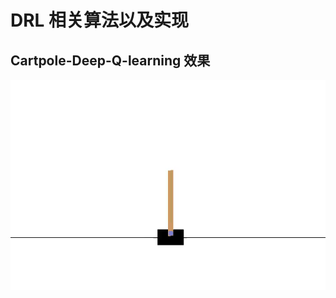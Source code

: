 # DRL 相关算法以及实现

## Cartpole-Deep-Q-learning 效果
![img](https://github.com/ProgramTraveler/DRL/blob/main/DRL-Algorithm/assets/Cartpole-Deep-Q-learning.gif)
